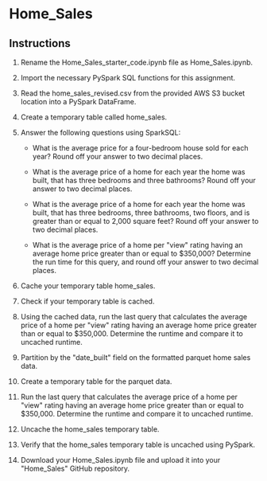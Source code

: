# Home_Sales

## Instructions

  1. Rename the Home_Sales_starter_code.ipynb file as Home_Sales.ipynb.

  2. Import the necessary PySpark SQL functions for this assignment.

  3. Read the home_sales_revised.csv from the provided AWS S3 bucket location into a PySpark DataFrame.

  4. Create a temporary table called home_sales.

  5. Answer the following questions using SparkSQL:

      * What is the average price for a four-bedroom house sold for each year? Round off your answer to two decimal places.

      * What is the average price of a home for each year the home was built, that has three bedrooms and three bathrooms? Round off your answer to two decimal places.

      * What is the average price of a home for each year the home was built, that has three bedrooms, three bathrooms, two floors, and is greater than or equal to 2,000 square feet? 
        Round off your answer to two decimal places.

      * What is the average price of a home per "view" rating having an average home price greater than or equal to $350,000? Determine the run time for this query, and round off your          answer to two decimal places.

  6. Cache your temporary table home_sales.

  7. Check if your temporary table is cached.

  8. Using the cached data, run the last query that calculates the average price of a home per "view" rating having an average home price greater than or equal to $350,000. Determine        the runtime and compare it to uncached runtime.

  9. Partition by the "date_built" field on the formatted parquet home sales data.

  10. Create a temporary table for the parquet data.

  11. Run the last query that calculates the average price of a home per "view" rating having an average home price greater than or equal to $350,000. Determine the runtime and compare 
      it to uncached runtime.

  12. Uncache the home_sales temporary table.

  13. Verify that the home_sales temporary table is uncached using PySpark.

  14. Download your Home_Sales.ipynb file and upload it into your "Home_Sales" GitHub repository.

